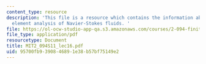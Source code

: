 ```yaml
---
content_type: resource
description: 'This file is a resource which contains the information about finite
  element analysis of Navier-Stokes fluids. '
file: https://ol-ocw-studio-app-qa.s3.amazonaws.com/courses/2-094-finite-element-analysis-of-solids-and-fluids-ii-spring-2011/95700fb9390846891e38b57bf75149e2_MIT2_094S11_lec16.pdf
file_type: application/pdf
resourcetype: Document
title: MIT2_094S11_lec16.pdf
uid: 95700fb9-3908-4689-1e38-b57bf75149e2
---
```

